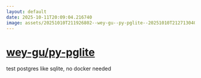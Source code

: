```yaml
---
layout: default
date: 2025-10-11T20:09:04.216740
image: assets/20251010T211926802--wey-gu--py-pglite--20251010T212713040--cropped.png
---
```


# [wey-gu/py-pglite](https://github.com/wey-gu/py-pglite)

test postgres like sqlite, no docker needed
